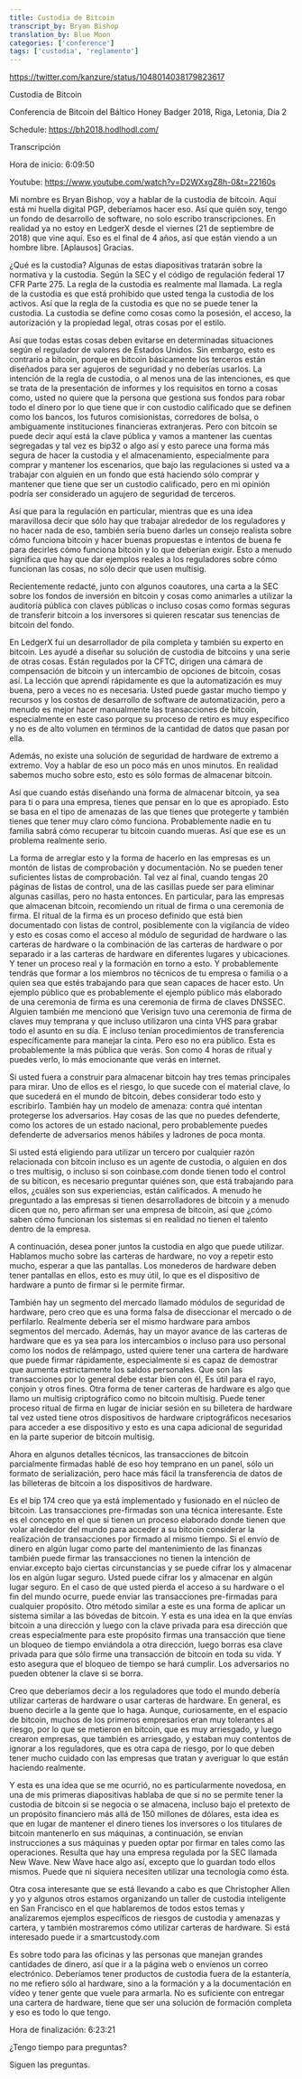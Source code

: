 ```yaml
---
title: Custodia de Bitcoin 
transcript_by: Bryan Bishop
translation_by: Blue Moon
categories: ['conference']
tags: ['custodia', 'reglamento']
---
```


<https://twitter.com/kanzure/status/1048014038179823617>

Custodia de Bitcoin

Conferencia de Bitcoin del Báltico Honey Badger 2018, Riga, Letonia, Día 2

Schedule: https://bh2018.hodlhodl.com/

Transcripción

Hora de inicio:  6:09:50

Youtube:  https://www.youtube.com/watch?v=D2WXxgZ8h-0&t=22160s

Mi nombre es Bryan Bishop, voy a hablar de la custodia de bitcoin. Aquí está mi huella digital PGP, deberíamos hacer eso. Así que quién soy, tengo un fondo de desarrollo de software, no solo escribo transcripciones. En realidad ya no estoy en LedgerX desde el viernes (21 de septiembre de 2018) que vine aquí.  Eso es el final de 4 años, así que están viendo a un hombre libre. [Aplausos] Gracias.

¿Qué es la custodia? Algunas de estas diapositivas tratarán sobre la normativa y la custodia. Según la SEC y el código de regulación federal 17 CFR Parte 275. La regla de la custodia es realmente mal llamada. La regla de la custodia es que está prohibido que usted tenga la custodia de los activos. Así que la regla de la custodia es que no se puede tener la custodia. La custodia se define como cosas como la posesión, el acceso, la autorización y la propiedad legal, otras cosas por el estilo.

Así que todas estas cosas deben evitarse en determinadas situaciones según el regulador de valores de Estados Unidos.  Sin embargo, esto es contrario a bitcoin, porque en bitcoin básicamente los terceros están diseñados para ser agujeros de seguridad y no deberías usarlos. La intención de la regla de custodia, o al menos una de las intenciones, es que se trata de la presentación de informes y los requisitos en torno a cosas como, usted no quiere que la persona que gestiona sus fondos para robar todo el dinero por lo que tiene que ir con custodio calificado que se definen como los bancos, los futuros comisionistas, corredores de bolsa, o ambiguamente instituciones financieras extranjeras. Pero con bitcoin se puede decir aquí está la clave pública y vamos a mantener las cuentas segregadas y tal vez es bip32 o algo así y esto parece una forma más segura de hacer la custodia y el almacenamiento, especialmente para comprar y mantener los escenarios, que bajo las regulaciones si usted va a trabajar con alguien en un fondo que está haciendo sólo comprar y mantener que tiene que ser un custodio calificado, pero en mi opinión podría ser considerado un agujero de seguridad de terceros.

Así que para la regulación en particular, mientras que es una idea maravillosa decir que sólo hay que trabajar alrededor de los reguladores y no hacer nada de eso, también sería bueno darles un consejo realista sobre cómo funciona bitcoin y hacer buenas propuestas e intentos de buena fe para decirles cómo funciona bitcoin y lo que deberían exigir. Esto a menudo significa que hay que dar ejemplos reales a los reguladores sobre cómo funcionan las cosas, no sólo decir que usen multisig.

Recientemente redacté, junto con algunos coautores, una carta a la SEC sobre los fondos de inversión en bitcoin y cosas como animarles a utilizar la auditoría pública con claves públicas o incluso cosas como formas seguras de transferir bitcoin a los inversores si quieren rescatar sus tenencias de bitcoin del fondo.

En LedgerX fui un desarrollador de pila completa y también su experto en bitcoin. Les ayudé a diseñar su solución de custodia de bitcoins y una serie de otras cosas.  Están regulados por la CFTC, dirigen una cámara de compensación de bitcoin y un intercambio de opciones de bitcoin, cosas así.  La lección que aprendí rápidamente es que la automatización es muy buena, pero a veces no es necesaria. Usted puede gastar mucho tiempo y recursos y los costos de desarrollo de software de automatización, pero a menudo es mejor hacer manualmente las transacciones de bitcoin, especialmente en este caso porque su proceso de retiro es muy específico y no es de alto volumen en términos de la cantidad de datos que pasan por ella.

Además, no existe una solución de seguridad de hardware de extremo a extremo. Voy a hablar de eso un poco más en unos minutos. En realidad sabemos mucho sobre esto, esto es sólo formas de almacenar bitcoin.

Así que cuando estás diseñando una forma de almacenar bitcoin, ya sea para ti o para una empresa, tienes que pensar en lo que es apropiado. Esto se basa en el tipo de amenazas de las que tienes que protegerte y también tienes que tener muy claro cómo funciona. Probablemente nadie en tu familia sabrá cómo recuperar tu bitcoin cuando mueras.  Así que ese es un problema realmente serio.

La forma de arreglar esto y la forma de hacerlo en las empresas es un montón de listas de comprobación y documentación. No se pueden tener suficientes listas de comprobación. Tal vez al final, cuando tengas 20 páginas de listas de control, una de las casillas puede ser para eliminar algunas casillas, pero no hasta entonces.
En particular, para las empresas que almacenan bitcoin, recomiendo un ritual de firma o una ceremonia de firma. El ritual de la firma es un proceso definido que está bien documentado con listas de control, posiblemente con la vigilancia de vídeo y esto es cosas como el acceso al módulo de seguridad de hardware o las carteras de hardware o la combinación de las carteras de hardware o por separado ir a las carteras de hardware en diferentes lugares y ubicaciones.  Y tener un proceso real y la formación en torno a esto. Y probablemente tendrás que formar a los miembros no técnicos de tu empresa o familia o a quien sea que estés trabajando para que sean capaces de hacer esto. Un ejemplo público que es probablemente el ejemplo público más elaborado de una ceremonia de firma es una ceremonia de firma de claves DNSSEC.  Alguien también me mencionó que Verisign tuvo una ceremonia de firma de claves muy temprana y que incluso utilizaron una cinta VHS para grabar todo el asunto en su día. E incluso tenían procedimientos de transferencia específicamente para manejar la cinta. Pero eso no era público. Esta es probablemente la más pública que verás. Son como 4 horas de ritual y puedes verlo, lo más emocionante que verás en internet.

Si usted fuera a construir para almacenar bitcoin hay tres temas principales para mirar. Uno de ellos es el riesgo, lo que sucede con el material clave, lo que sucederá en el mundo de bitcoin, debes considerar todo esto y escribirlo. También hay un modelo de amenaza: contra qué intentan protegerse los adversarios. Hay cosas de las que no puedes defenderte, como los actores de un estado nacional, pero probablemente puedes defenderte de adversarios menos hábiles y ladrones de poca monta.

Si usted está eligiendo para utilizar un tercero por cualquier razón relacionada con bitcoin incluso es un agente de custodia, o alguien en dos o tres multisig, o incluso si son coinbase.com donde tienen todo el control de su biticon, es necesario preguntar quiénes son, que está trabajando para ellos, ¿cuáles son sus experiencias, están calificados. A menudo he preguntado a las empresas si tienen desarrolladores de bitcoin y a menudo dicen que no, pero afirman ser una empresa de bitcoin, así que ¿cómo saben cómo funcionan los sistemas si en realidad no tienen el talento dentro de la empresa.

A continuación, desea poner juntos la custodia en algo que puede utilizar. Hablamos mucho sobre las carteras de hardware, no voy a repetir esto mucho, esperar a que las pantallas. Los monederos de hardware deben tener pantallas en ellos, esto es muy útil, lo que es el dispositivo de hardware a punto de firmar si le permite firmar.

También hay un segmento del mercado llamado módulos de seguridad de hardware, pero creo que es una forma falsa de diseccionar el mercado o de perfilarlo.  Realmente debería ser el mismo hardware para ambos segmentos del mercado. Además, hay un mayor avance de las carteras de hardware que es ya sea para los intercambios o incluso para uso personal como los nodos de relámpago, usted quiere tener una cartera de hardware que puede firmar rápidamente, especialmente si es capaz de demostrar que aumenta estrictamente los saldos personales. Que son las transacciones por lo general debe estar bien con él, Es útil para el rayo, conjoin y otros fines. Otra forma de tener carteras de hardware es algo que llamo un multisig criptográfico como no bitcoin multisig. Puede tener proceso ritual de firma en lugar de iniciar sesión en su billetera de hardware tal vez usted tiene otros dispositivos de hardware criptográficos necesarios para acceder a ese dispositivo y esto es una capa adicional de seguridad en la parte superior de bitcoin multisig.

Ahora en algunos detalles técnicos, las transacciones de bitcoin parcialmente firmadas hablé de eso hoy temprano en un panel, sólo un formato de serialización, pero hace más fácil la transferencia de datos de las billeteras de bitcoin a los dispositivos de hardware.

Es el bip 174 creo que ya está implementado y fusionado en el núcleo de bitcoin. Las transacciones pre-firmadas son una técnica interesante. Este es el concepto en el que si tienen un proceso elaborado donde tienen que volar alrededor del mundo para acceder a su bitcoin considerar la realización de transacciones por firmado al mismo tiempo. Si el envío de dinero en algún lugar como parte del mantenimiento de las finanzas también puede firmar las transacciones no tienen la intención de enviar.excepto bajo ciertas circunstancias y se puede cifrar los y almacenar los en algún lugar seguro. Usted puede cifrar los y almacenar en algún lugar seguro. En el caso de que usted pierda el acceso a su hardware o el fin del mundo ocurre, puede enviar las transacciones pre-firmadas para cualquier propósito.  Otro método similar a este es una forma de aplicar un sistema similar a las bóvedas de bitcoin. Y esta es una idea en la que envías bitcoin a una dirección y luego con la clave privada para esa dirección que creas especialmente para este propósito firmas una transacción que tiene un bloqueo de tiempo enviándola a otra dirección, luego borras esa clave privada para que sólo firme una transacción de bitcoin en toda su vida. Y esto asegura que el bloqueo de tiempo se hará cumplir. Los adversarios no pueden obtener la clave si se borra.

Creo que deberíamos decir a los reguladores que todo el mundo debería utilizar carteras de hardware o usar carteras de hardware. En general, es bueno decirle a la gente que lo haga. Aunque, curiosamente, en el espacio de bitcoin, muchos de los primeros empresarios eran muy tolerantes al riesgo, por lo que se metieron en bitcoin, que es muy arriesgado, y luego crearon empresas, que también es arriesgado, y estaban muy contentos de ignorar a los reguladores, que es otra capa de riesgo, por lo que deben tener mucho cuidado con las empresas que tratan y averiguar lo que están haciendo realmente.

Y esta es una idea que se me ocurrió, no es particularmente novedosa, en una de mis primeras diapositivas hablaba de que si no se permite tener la custodia de bitcoin si se negocia o se almacena, incluso bajo el pretexto de un propósito financiero más allá de 150 millones de dólares, esta idea es que en lugar de mantener el dinero tienes los inversores o los titulares de bitcoin mantenerlo en sus máquinas, a continuación, se envían instrucciones a sus máquinas y pueden optar por firmar en tales como las operaciones. Resulta que hay una empresa regulada por la SEC llamada New Wave. New Wave hace algo así, excepto que lo guardan todo ellos mismos. Puede que ni siquiera necesiten utilizar una tecnología como ésta.

Otra cosa interesante que se está llevando a cabo es que Christopher Allen y yo y algunos otros estamos organizando un taller de custodia inteligente en San Francisco en el que hablaremos de todos estos temas y analizaremos ejemplos específicos de riesgos de custodia y amenazas y cartera, y también mostraremos cómo utilizar carteras de hardware. Si está interesado puede ir a smartcustody.com

Es sobre todo para las oficinas y las personas que manejan grandes cantidades de dinero, así que ir a la página web o envíenos un correo electrónico.  Deberíamos tener productos de custodia fuera de la estantería, no me refiero sólo al hardware, sino a la formación y a la documentación en vídeo y tener gente que vuele para armarla. No es suficiente con entregar una cartera de hardware, tiene que ser una solución de formación completa y eso es todo lo que tengo.

Hora de finalización: 6:23:21

¿Tengo tiempo para preguntas?

Siguen las preguntas.

